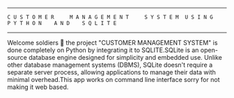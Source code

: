 --------------------------------------------------------------------------------------------------------------------------------------------------------------------------------------------- 
    C U S T O M E R     M A N A G E M E N T     S Y S T E M  U S I N G     P Y T H O N    A N D    S Q L I T E
--------------------------------------------------------------------------------------------------------------------------------------------------------------------------------------------

Welcome soldiers 🫡 the project "CUSTOMER MANAGEMENT SYSTEM" is done completely on Python by integrating it to SQLITE.SQLite is an open-source database engine designed for simplicity and embedded use. Unlike other database management systems (DBMS), SQLite doesn't require a separate server process, allowing applications to manage their data with minimal overhead.This app works on command line interface sorry for not making it web based.

